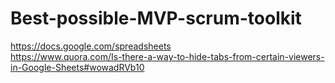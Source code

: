 # Best-possible-MVP-scrum-toolkit

https://docs.google.com/spreadsheets  
https://www.quora.com/Is-there-a-way-to-hide-tabs-from-certain-viewers-in-Google-Sheets#wowadRVb10
